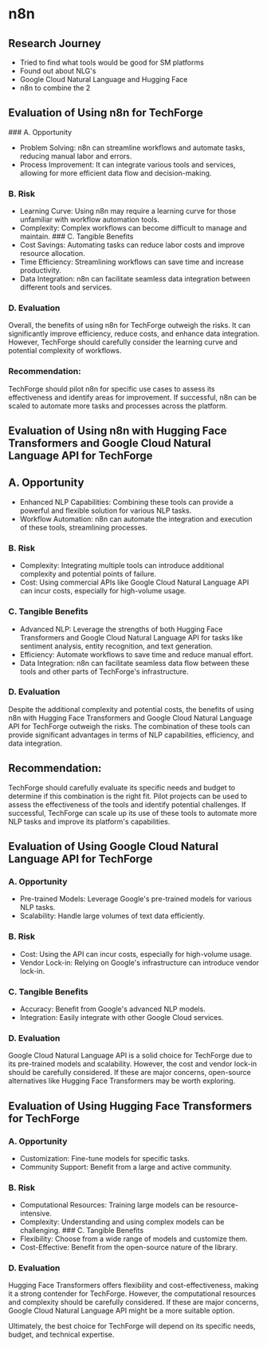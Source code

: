 # n8n

## Research Journey

 - Tried to find what tools would be good for SM platforms
 - Found out about NLG's 
 - Google Cloud Natural Language and Hugging Face
 - n8n to combine the 2

## Evaluation of Using n8n for TechForge
### A. Opportunity
- Problem Solving: n8n can streamline workflows and automate tasks, reducing manual labor and errors.
- Process Improvement: It can integrate various tools and services, allowing for more efficient data flow and decision-making.
### B. Risk
- Learning Curve: Using n8n may require a learning curve for those unfamiliar with workflow automation tools.
- Complexity: Complex workflows can become difficult to manage and maintain.
### C. Tangible Benefits
- Cost Savings: Automating tasks can reduce labor costs and improve resource allocation.
- Time Efficiency: Streamlining workflows can save time and increase productivity.
- Data Integration: n8n can facilitate seamless data integration between different tools and services.
### D. Evaluation
Overall, the benefits of using n8n for TechForge outweigh the risks. It can significantly improve efficiency, reduce costs, and enhance data integration. However, TechForge should carefully consider the learning curve and potential complexity of workflows.

### Recommendation: 
TechForge should pilot n8n for specific use cases to assess its effectiveness and identify areas for improvement. If successful, n8n can be scaled to automate more tasks and processes across the platform.




## Evaluation of Using n8n with Hugging Face Transformers and Google Cloud Natural Language API for TechForge
## A. Opportunity
- Enhanced NLP Capabilities: Combining these tools can provide a powerful and flexible solution for various NLP tasks.
- Workflow Automation: n8n can automate the integration and execution of these tools, streamlining processes.
### B. Risk
- Complexity: Integrating multiple tools can introduce additional complexity and potential points of failure.
- Cost: Using commercial APIs like Google Cloud Natural Language API can incur costs, especially for high-volume usage.
### C. Tangible Benefits
- Advanced NLP: Leverage the strengths of both Hugging Face Transformers and Google Cloud Natural Language API for tasks like sentiment analysis, entity recognition, and text generation.
- Efficiency: Automate workflows to save time and reduce manual effort.
- Data Integration: n8n can facilitate seamless data flow between these tools and other parts of TechForge's infrastructure.
### D. Evaluation

Despite the additional complexity and potential costs, the benefits of using n8n with Hugging Face Transformers and Google Cloud Natural Language API for TechForge outweigh the risks. The combination of these tools can provide significant advantages in terms of NLP capabilities, efficiency, and data integration.

## Recommendation: 
TechForge should carefully evaluate its specific needs and budget to determine if this combination is the right fit. Pilot projects can be used to assess the effectiveness of the tools and identify potential challenges. If successful, TechForge can scale up its use of these tools to automate more NLP tasks and improve its platform's capabilities.


## Evaluation of Using Google Cloud Natural Language API for TechForge
### A. Opportunity
- Pre-trained Models: Leverage Google's pre-trained models for various NLP tasks.
- Scalability: Handle large volumes of text data efficiently.
### B. Risk
- Cost: Using the API can incur costs, especially for high-volume usage.
- Vendor Lock-in: Relying on Google's infrastructure can introduce vendor lock-in.
### C. Tangible Benefits
- Accuracy: Benefit from Google's advanced NLP models.
- Integration: Easily integrate with other Google Cloud services.
### D. Evaluation
Google Cloud Natural Language API is a solid choice for TechForge due to its pre-trained models and scalability. However, the cost and vendor lock-in should be carefully considered. If these are major concerns, open-source alternatives like Hugging Face Transformers may be worth exploring.

## Evaluation of Using Hugging Face Transformers for TechForge
### A. Opportunity
- Customization: Fine-tune models for specific tasks.
- Community Support: Benefit from a large and active community.
### B. Risk
- Computational Resources: Training large models can be resource-intensive.
- Complexity: Understanding and using complex models can be challenging.
### C. Tangible Benefits
- Flexibility: Choose from a wide range of models and customize them.
- Cost-Effective: Benefit from the open-source nature of the library.
### D. Evaluation

Hugging Face Transformers offers flexibility and cost-effectiveness, making it a strong contender for TechForge. However, the computational resources and complexity should be carefully considered. If these are major concerns, Google Cloud Natural Language API might be a more suitable option.

Ultimately, the best choice for TechForge will depend on its specific needs, budget, and technical expertise.